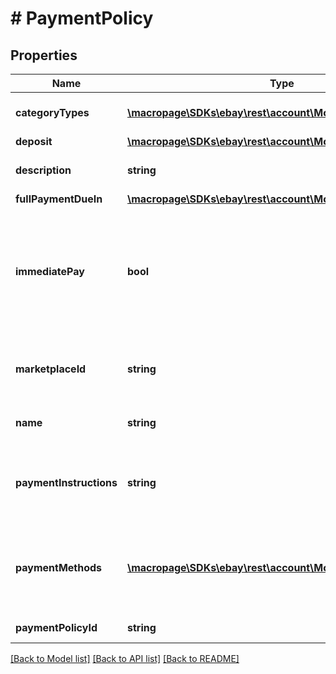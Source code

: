 # # PaymentPolicy

## Properties

Name | Type | Description | Notes
------------ | ------------- | ------------- | -------------
**categoryTypes** | [**\macropage\SDKs\ebay\rest\account\Model\CategoryType[]**](CategoryType.md) | This container indicates whether the fulfillment policy applies to motor vehicle listings, or if it applies to non-motor vehicle listings. | [optional]
**deposit** | [**\macropage\SDKs\ebay\rest\account\Model\Deposit**](Deposit.md) |  | [optional]
**description** | **string** | A seller-defined description of the payment policy. This description is only for the seller&#39;s use, and is not exposed on any eBay pages.  &lt;br/&gt;&lt;br/&gt;&lt;b&gt;Max length&lt;/b&gt;: 250 | [optional]
**fullPaymentDueIn** | [**\macropage\SDKs\ebay\rest\account\Model\TimeDuration**](TimeDuration.md) |  | [optional]
**immediatePay** | **bool** | If this field is returned as &lt;code&gt;true&lt;/code&gt;, immediate payment is required from the buyer for: &lt;ul&gt;&lt;li&gt;A fixed-price item&lt;/li&gt;&lt;li&gt;An auction item where the buyer uses the &#39;Buy it Now&#39; option&lt;/li&gt;&lt;li&gt;A deposit for a motor vehicle listing&lt;/li&gt;&lt;/ul&gt;&lt;br /&gt;It is possible for the seller to set this field as &lt;code&gt;true&lt;/code&gt; in the payment business policy, but it will not apply in some scenarios. For example, immediate payment is not applicable for auction listings that have a winning bidder, for buyer purchases that involve the Best Offer feature, or for transactions that happen offline between the buyer and seller. | [optional]
**marketplaceId** | **string** | The ID of the eBay marketplace to which the payment business policy applies. For implementation help, refer to &lt;a href&#x3D;&#39;https://developer.ebay.com/api-docs/sell/account/types/ba:MarketplaceIdEnum&#39;&gt;eBay API documentation&lt;/a&gt; | [optional]
**name** | **string** | A seller-defined name for this fulfillment policy. Names must be unique for policies assigned to the same marketplace. &lt;br/&gt;&lt;br/&gt;&lt;b&gt;Max length&lt;/b&gt;: 64 | [optional]
**paymentInstructions** | **string** | Although this field may be returned for some older payment business policies, payment instructions are no longer supported by payment business policies. If this field is returned, it can be ignored and these payment instructions will not appear in any listings that use the corresponding business policy. &lt;br/&gt;&lt;br/&gt;&lt;b&gt;Max length&lt;/b&gt;: 1000 | [optional]
**paymentMethods** | [**\macropage\SDKs\ebay\rest\account\Model\PaymentMethod[]**](PaymentMethod.md) | This container is returned to show the payment methods that are accepted for the payment business policy.  &lt;br&gt;&lt;br&gt;Sellers do not have to specify any electronic payment methods for listings, so this array will often be returned empty unless the payment business policy is intended for motor vehicle listings or other items in categories where offline payments are required or supported. | [optional]
**paymentPolicyId** | **string** | A unique eBay-assigned ID for a payment business policy. This ID is generated when the policy is created. | [optional]

[[Back to Model list]](../../README.md#models) [[Back to API list]](../../README.md#endpoints) [[Back to README]](../../README.md)
